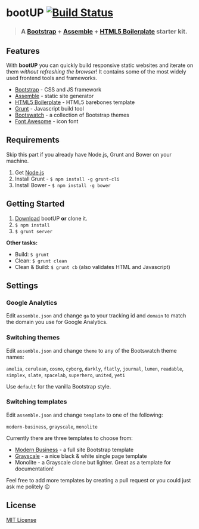 # bootUP [![Build Status](https://travis-ci.org/albogdano/bootup.svg?branch=master)](https://travis-ci.org/albogdano/bootup)
> ### A [Bootstrap](http://getbootstrap.com) + [Assemble](http://assemble.io) + [HTML5 Boilerplate](http://html5boilerplate.com) starter kit.

## Features

With **bootUP** you can quickly build responsive static websites and iterate on them _without refreshing the browser_! 
It contains some of the most widely used frontend tools and frameworks.

- [Bootstrap](http://getbootstrap.com) - CSS and JS framework
- [Assemble](http://assemble.io) - static site generator
- [HTML5 Boilerplate](http://html5boilerplate.com) - HTML5 barebones template
- [Grunt](http://http://gruntjs.com) - Javascript build tool
- [Bootswatch](http://bootswatch.com) - a collection of Bootstrap themes
- [Font Awesome](http://fontawesome.io) - icon font

## Requirements

Skip this part if you already have Node.js, Grunt and Bower on your machine.

1. Get [Node.js](http://nodejs.org/)
2. Install Grunt - `$ npm install -g grunt-cli` 
3. Install Bower - `$ npm install -g bower`

## Getting Started

1. [Download](https://github.com/albogdano/bootup/archive/master.zip) bootUP **or** clone it.
2. `$ npm install`
3. `$ grunt server`

**Other tasks:**

- Build: `$ grunt`
- Clean: `$ grunt clean`
- Clean & Build: `$ grunt cb` (also validates HTML and Javascript)

## Settings

### Google Analytics

Edit `assemble.json` and change `ga` to your tracking id and `domain` to match the domain you use for Google Analytics.


### Switching themes

Edit `assemble.json` and change `theme` to any of the Bootswatch theme names:

`amelia`, `cerulean`, `cosmo`, `cyborg`, `darkly`, `flatly`, `journal`, `lumen`, `readable`,
`simplex`, `slate`, `spacelab`, `superhero`, `united`, `yeti`

Use `default` for the vanilla Bootstrap style.

### Switching templates

Edit `assemble.json` and change `template` to one of the following:

`modern-business`, `grayscale`, `monolite`

Currently there are three templates to choose from:

- [Modern Business](http://startbootstrap.com/modern-business) - a full site Bootstrap template
- [Grayscale](http://startbootstrap.com/grayscale) - a nice black & white single page template
- Monolite - a Grayscale clone but lighter. Great as a template for documentation!

Feel free to add more templates by creating a pull request or you could just ask me politely :wink:

## License
[MIT License](LICENSE)